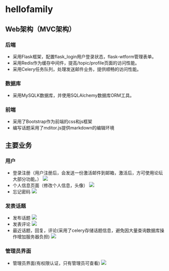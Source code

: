 # hellofamily
## Web架构（MVC架构）
### 后端
- 采用Flask框架，配置flask_login用户登录状态，flask-wtform管理表单。
- 采用Redis作为缓存中间件，提高/topic/profile页面的访问性能。
- 采用Celery任务队列，处理发送邮件业务，提供顺畅的访问性能。

### 数据库
- 采用MySQLK数据库，并使用SQLAlchemy数据库ORM工具。

### 前端
- 采用了Bootstrap作为前端的css和js框架
- 编写话题采用了mditor.js提供markdown的编辑环境

## 主要业务
### 用户
- 登录注册（用户注册后，会发送一份激活邮件到邮箱，激活后，方可使用论坛大部分功能。）
![](https://s2.ax1x.com/2019/05/15/E73Go6.gif)
- 个人信息页面（修改个人信息，头像）
![](https://s2.ax1x.com/2019/05/15/E71158.gif)
- 忘记密码
![](https://s2.ax1x.com/2019/05/15/E71ha6.gif)
### 发表话题
- 发布话题
![](https://s2.ax1x.com/2019/05/15/E71Kbt.gif)
- 发表评论
![](https://s2.ax1x.com/2019/05/15/E71V8e.gif)
- 最近话题，回复，评论(采用了celery存储话题信息，避免因大量查询数据库操作增加服务器负担)
![](https://s2.ax1x.com/2019/05/15/E71jdP.gif)
### 管理员界面
- 管理员界面(有权限认证，只有管理员可查看)
![](https://s2.ax1x.com/2019/05/15/E71TRe.gif)